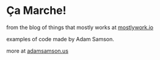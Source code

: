 # Ça Marche!
from the blog of things that mostly works at [mostlywork.io](http://mostlywork.io)

examples of code made by Adam Samson.

more at [adamsamson.us](http://adamsamson.us)
